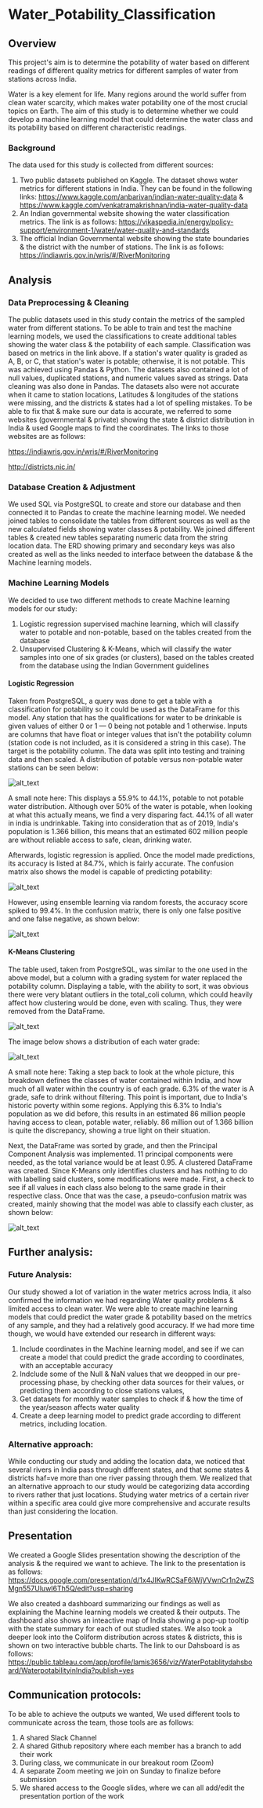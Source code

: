 # Water_Potability_Classification
## Overview
This project's aim is to determine the potability of water based on different readings of different quality metrics for different samples of water from stations across India.

Water is a key element for life. Many regions around the world suffer from clean water scarcity, which makes water potability one of the most crucial topics on Earth. The aim of this study is to determine whether we could develop a machine learning model that could determine the water class and its potability based on different characteristic readings.
### Background
The data used for this study is collected from different sources:
1. Two public datasets published on Kaggle. The dataset shows water metrics for different stations in India. They can be found in the following links: https://www.kaggle.com/anbarivan/indian-water-quality-data & https://www.kaggle.com/venkatramakrishnan/india-water-quality-data
2. An Indian governmental website showing the water classification metrics. The link is as follows:  https://vikaspedia.in/energy/policy-support/environment-1/water/water-quality-and-standards
3. The official Indian Governmental website showing the state boundaries & the district with the number of stations. The link is as follows: https://indiawris.gov.in/wris/#/RiverMonitoring

## Analysis

### Data Preprocessing & Cleaning

The public datasets used in this study contain the metrics of the sampled water from different stations. To be able to train and test the machine learning models, we used the classifications to create additional tables showing the water class & the potability of each sample. Classification was based on metrics in the link above. If a station's water quality is graded as A, B, or C, that station's water is potable; otherwise, it is not potable. This was achieved using Pandas & Python. The datasets also contained a lot of null values, duplicated stations, and numeric values saved as strings. Data cleaning was also done in Pandas.
The datasets also were not accurate when it came to station locations, Latitudes & longitudes of the stations were missing, and the districts & states had a lot of spelling mistakes. To be able to fix that & make sure our data is accurate, we referred to some websites (governmental & private) showing the state & district distribution in India & used Google maps to find the coordinates. The links to those websites are as follows:

https://indiawris.gov.in/wris/#/RiverMonitoring

http://districts.nic.in/

### Database Creation & Adjustment

We used SQL via PostgreSQL to create and store our database and then connected it to Pandas to create the machine learning model. We needed joined tables to consolidate the tables from different sources as well as the new calculated fields showing water classes & potability. We joined different tables & created new tables separating numeric data from the string location data. The ERD showing primary and secondary keys was also created as well as the links needed to interface between the database & the Machine learning models.

### Machine Learning Models

We decided to use two different methods to create Machine learning models for our study:
1. Logistic regression supervised machine learning, which will classify water to potable and non-potable, based on the tables created from the database
2. Unsupervised Clustering & K-Means, which will classify the water samples into one of six grades (or clusters), based on the tables created from the database using the Indian Government guidelines

#### Logistic Regression

Taken from PostgreSQL, a query was done to get a table with a classification for potability so it could be used as the DataFrame for this model. Any station that has the qualifications for water to be drinkable is given values of either 0 or 1 — 0 being not potable and 1 otherwise. Inputs are columns that have float or integer values that isn't the potability column (station code is not included, as it is considered a string in this case). The target is the potability column. The data was split into testing and training data and then scaled. A distribution of potable versus non-potable water stations can be seen below:

![alt_text](https://github.com/Lamismn/Water_Potability_Classification/blob/main/Analysis/Images/water_potability_pie.png?raw=true)

A small note here: This displays a 55.9% to 44.1%, potable to not potable water distribution. Although over 50% of the water is potable, when looking at what this actually means, we find a very disparing fact. 44.1% of all water in india is undrinkable. Taking into consideration that as of 2019, India's population is 1.366 billion, this means that an estimated 602 million people are without reliable access to safe, clean, drinking water.

Afterwards, logistic regression is applied. Once the model made predictions, its accuracy is listed at 84.7%, which is fairly accurate. The confusion matrix also shows the model is capable of predicting potability:

![alt_text](https://github.com/Lamismn/Water_Potability_Classification/blob/main/Analysis/Images/logistic_regression_confusion_matrix.PNG?raw=true)

However, using ensemble learning via random forests, the accuracy score spiked to 99.4%. In the confusion matrix, there is only one false positive and one false negative, as shown below:

![alt_text](https://github.com/Lamismn/Water_Potability_Classification/blob/main/Analysis/Images/random_forest_confusion_matrix.PNG?raw=true)

#### K-Means Clustering

The table used, taken from PostgreSQL, was similar to the one used in the above model, but a column with a grading system for water replaced the potability column. Displaying a table, with the ability to sort, it was obvious there were very blatant outliers in the total_coli column, which could heavily affect how clustering would be done, even with scaling. Thus, they were removed from the DataFrame. 

![alt_text](https://github.com/Lamismn/Water_Potability_Classification/blob/main/Analysis/Images/total_coli_outliers.PNG?raw=true)

The image below shows a distribution of each water grade:

![alt_text](https://github.com/Lamismn/Water_Potability_Classification/blob/main/Analysis/Images/water_grade_pie.png?raw=true)

A small note here: Taking a step back to look at the whole picture, this breakdown defines the classes of water contained within India, and how much of all water within the country is of each grade. 6.3% of the water is A grade, safe to drink without filtering. This point is important, due to India's historic poverty within some regions. Applying this 6.3% to India's population as we did before, this results in an estimated 86 million people having access to clean, potable water, reliably. 86 million out of 1.366 billion is quite the discrepancy, showing a true light on their situation.

Next, the DataFrame was sorted by grade, and then the Principal Component Analysis was implemented. 11 principal components were needed, as the total variance would be at least 0.95. A clustered DataFrame was created. Since K-Means only identifies clusters and has nothing to do with labelling said clusters, some modifications were made. First, a check to see if all values in each class also belong to the same grade in their respective class. Once that was the case, a pseudo-confusion matrix was created, mainly showing that the model was able to classify each cluster, as shown below:

![alt_text](https://github.com/Lamismn/Water_Potability_Classification/blob/main/Analysis/Images/k_means_confusion_matrix.PNG?raw=true)


## Further analysis:

### Future Analysis:

Our study showed a lot of variation in the water metrics across India, it also confirmed the information we had regarding Water quality problems & limited access to clean water. We were able to create machine learning models that could predict the water grade & potability based on the metrics of any sample, and they had a relatively good accuracy. If we had more time though, we would have extended our research in different ways:

1. Include coordinates in the Machine learning model, and see if we can create a model that could predict the grade according to coordinates, with an acceptable accuracy
2. Indclude some of the Null & NaN values that we deopped in our pre-processing phase, by checking other data sources for their values, or predicting them according to close stations values,
3. Get datasets for monthly water samples to check if & how the time of the year/season affects water quality
4. Create a deep learning model to predict grade according to different metrics, including location.

### Alternative approach:

While conducting our study and adding the location data, we noticed that several rivers in India pass through different states, and that some states & districts haf=ve more than one river passing through them. We realized that an alternative approach to our study would be categorizing data according to rivers rather that just locations. Studying water metrics of a certain river within a specific area could give more comprehensive and accurate results than just considering the location.

## Presentation

We created a Google Slides presentation showing the description of the analysis & the required we want to achieve. The link to the presentation is as follows:
https://docs.google.com/presentation/d/1x4JIKwRCSaF6iWjVVwnCr1n2wZSMgn557UluwI6Th5Q/edit?usp=sharing

We also created a dashboard summarizing our findings as well as explaining the Machine learning models we created & their outputs. The dashboard also shows an inteactive map of India showing a pop-up tooltip with the state summary for each of out studied states. We also took a deeper look into the Coliform distribution across states & districts, this is shown on two interactive bubble charts. The link to our Dahsboard is as follows:
https://public.tableau.com/app/profile/lamis3656/viz/WaterPotablitydahsboard/WaterpotabilityinIndia?publish=yes

## Communication protocols:

To be able to achieve the outputs we wanted, We used different tools to communicate across the team, those tools are as follows:

1. A shared Slack Channel
2. A shared Github repository where each member has a branch to add their work
3. During class, we communicate in our breakout room (Zoom)
4. A separate Zoom meeting we join on Sunday to finalize before submission
5. We shared access to the Google slides, where we can all add/edit the presentation portion of the work

